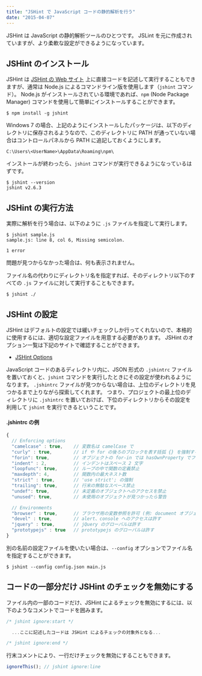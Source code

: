 ```yaml
---
title: "JSHint で JavaScript コードの静的解析を行う"
date: "2015-04-07"
---
```


JSHint は JavaScript の静的解析ツールのひとつです。
JSLint を元に作成されていますが、より柔軟な設定ができるようになっています。

JSHint のインストール
----

JSHint は [JSHint の Web サイト](http://jshint.com/) 上に直接コードを記述して実行することもできますが、通常は Node.js によるコマンドライン版を使用します（`jshint` コマンド）。
Node.js がインストールされている環境であれば、`npm` (Node Package Manager) コマンドを使用して簡単にインストールすることができます。

```
$ npm install -g jshint
```

Windows 7 の場合、上記のようにインストールしたパッケージは、以下のディレクトリに保存されるようなので、このディレクトリに PATH が通っていない場合はコントロールパネルから PATH に追記しておくようにします。

```
C:\Users\<UserName>\AppData\Roaming\npm\
```

インストールが終わったら、`jshint` コマンドが実行できるようになっているはずです。

```
$ jshint --version
jshint v2.6.3
```


JSHint の実行方法
----

実際に解析を行う場合は、以下のように `.js` ファイルを指定して実行します。

```
$ jshint sample.js
sample.js: line 8, col 6, Missing semicolon.

1 error
```

問題が見つからなかった場合は、何も表示されません。

ファイル名の代わりにディレクトリ名を指定すれば、そのディレクトリ以下のすべての `.js` ファイルに対して実行することもできます。

```
$ jshint ./
```

JSHint の設定
----

JSHint はデフォルトの設定では緩いチェックしか行ってくれないので、本格的に使用するには、適切な設定ファイルを用意する必要があります。
JSHint のオプション一覧は下記のサイトで確認することができます。

- [JSHint Options](http://jshint.com/docs/options/)

JavaScript コードのあるディレクトリ内に、JSON 形式の `.jshintrc` ファイルを置いておくと、`jshint` コマンドを実行したときにその設定が使われるようになります。
`.jshintrc` ファイルが見つからない場合は、上位のディレクトリを見つかるまで上りながら探索してくれます。
つまり、プロジェクトの最上位のディレクトリに `.jshintrc` を置いておけば、下位のディレクトリからその設定を利用して `jshint` を実行できるということです。

#### .jshintrc の例

```javascript
{
  // Enforcing options
  "camelcase" : true,    // 変数名は camelCase で
  "curly" : true,        // if や for の後ろのブロックを表す括弧 {} を強制する
  "forin": true,         // オブジェクトの for-in では hasOwnProperty でフィルタ
  "indent" : 2,          // インデントはスペース 2 文字
  "loopfunc": true,      // ループの中で関数の定義禁止
  "maxdepth": 4,         // 関数内の最大ネスト数
  "strict" : true,       // 'use strict'; の強制
  "trailing": true,      // 行末の無駄なスペース禁止
  "undef": true,         // 未定義のオブジェクトへのアクセスを禁止
  "unused": true,        // 未使用のオブジェクトが見つかったら警告

  // Environments
  "browser" : true,      // ブラウザ用の変数参照を許可 (例: document オブジェクト)
  "devel" : true,        // alert、console へのアクセスは許す
  "jquery" : true,       // jQuery のグローバルは許す
  "prototypejs" : true   // prototypejs のグローバルは許す
}
```

別の名前の設定ファイルを使いたい場合は、`--config` オプションでファイル名を指定することができます。

```
$ jshint --config config.json main.js
```


コードの一部分だけ JSHint のチェックを無効にする
----

ファイル内の一部のコードだけ、JSHint によるチェックを無効にするには、以下のようなコメントでコードを囲みます。

```javascript
/* jshint ignore:start */

  ...ここに記述したコードは JSHint によるチェックの対象外となる...

/* jshint ignore:end */
```

行末コメントにより、一行だけチェックを無効にすることもできます。

```javascript
ignoreThis(); // jshint ignore:line
```

